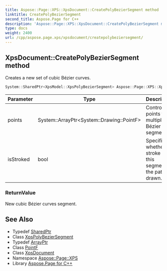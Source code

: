 ```yaml
---
title: Aspose::Page::XPS::XpsDocument::CreatePolyBezierSegment method
linktitle: CreatePolyBezierSegment
second_title: Aspose.Page for C++
description: 'Aspose::Page::XPS::XpsDocument::CreatePolyBezierSegment method. Creates a new set of cubic Bézier curves in C++.'
type: docs
weight: 2400
url: /cpp/aspose.page.xps/xpsdocument/createpolybeziersegment/
---
```

## XpsDocument::CreatePolyBezierSegment method


Creates a new set of cubic Bézier curves.

```cpp
System::SharedPtr<XpsModel::XpsPolyBezierSegment> Aspose::Page::XPS::XpsDocument::CreatePolyBezierSegment(System::ArrayPtr<System::Drawing::PointF> points, bool isStroked=true)
```


| Parameter | Type | Description |
| --- | --- | --- |
| points | System::ArrayPtr\<System::Drawing::PointF\> | Control points for multiple Bézier segments. |
| isStroked | bool | Specifies whether the stroke for this segment of the path is drawn. |

### ReturnValue

New cubic Bézier curves segment.

## See Also

* Typedef [SharedPtr](../../../system/sharedptr/)
* Class [XpsPolyBezierSegment](../../../aspose.page.xps.xpsmodel/xpspolybeziersegment/)
* Typedef [ArrayPtr](../../../system/arrayptr/)
* Class [PointF](../../../system.drawing/pointf/)
* Class [XpsDocument](../)
* Namespace [Aspose::Page::XPS](../../)
* Library [Aspose.Page for C++](../../../)

